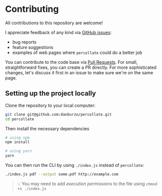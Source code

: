 # Contributing

All contributions to this repository are welcome!

I appreciate feedback of any kind via [GitHub issues](https://github.com/danburzo/percollate/issues):

-   bug reports
-   feature suggestions
-   examples of web pages where `percollate` could do a better job

You can contribute to the code base via [Pull Requests](https://github.com/danburzo/percollate/pulls). For small, straightforward fixes, you can create a PR directly. For more sophisticated changes, let's discuss it first in an issue to make sure we're on the same page.

## Setting up the project locally

Clone the repository to your local computer:

```bash
git clone git@github.com:danburzo/percollate.git
cd percollate
```

Then install the necessary dependencies

```bash
# using npm
npm install

# using yarn
yarn
```

You can then run the CLI by using `./index.js` instead of `percollate`:

```bash
./index.js pdf --output some.pdf http://example.com
```

> 💡 You may need to add _execution permissions_ to the file using `chmod +x ./index.js`
